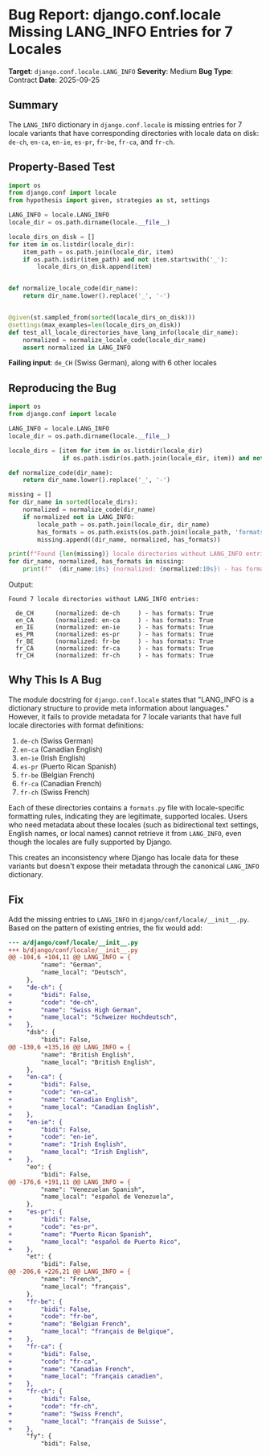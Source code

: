 # Bug Report: django.conf.locale Missing LANG_INFO Entries for 7 Locales

**Target**: `django.conf.locale.LANG_INFO`
**Severity**: Medium
**Bug Type**: Contract
**Date**: 2025-09-25

## Summary

The `LANG_INFO` dictionary in `django.conf.locale` is missing entries for 7 locale variants that have corresponding directories with locale data on disk: `de-ch`, `en-ca`, `en-ie`, `es-pr`, `fr-be`, `fr-ca`, and `fr-ch`.

## Property-Based Test

```python
import os
from django.conf import locale
from hypothesis import given, strategies as st, settings

LANG_INFO = locale.LANG_INFO
locale_dir = os.path.dirname(locale.__file__)

locale_dirs_on_disk = []
for item in os.listdir(locale_dir):
    item_path = os.path.join(locale_dir, item)
    if os.path.isdir(item_path) and not item.startswith('_'):
        locale_dirs_on_disk.append(item)


def normalize_locale_code(dir_name):
    return dir_name.lower().replace('_', '-')


@given(st.sampled_from(sorted(locale_dirs_on_disk)))
@settings(max_examples=len(locale_dirs_on_disk))
def test_all_locale_directories_have_lang_info(locale_dir_name):
    normalized = normalize_locale_code(locale_dir_name)
    assert normalized in LANG_INFO
```

**Failing input**: `de_CH` (Swiss German), along with 6 other locales

## Reproducing the Bug

```python
import os
from django.conf import locale

LANG_INFO = locale.LANG_INFO
locale_dir = os.path.dirname(locale.__file__)

locale_dirs = [item for item in os.listdir(locale_dir)
               if os.path.isdir(os.path.join(locale_dir, item)) and not item.startswith('_')]

def normalize_code(dir_name):
    return dir_name.lower().replace('_', '-')

missing = []
for dir_name in sorted(locale_dirs):
    normalized = normalize_code(dir_name)
    if normalized not in LANG_INFO:
        locale_path = os.path.join(locale_dir, dir_name)
        has_formats = os.path.exists(os.path.join(locale_path, 'formats.py'))
        missing.append((dir_name, normalized, has_formats))

print(f"Found {len(missing)} locale directories without LANG_INFO entries:\n")
for dir_name, normalized, has_formats in missing:
    print(f"  {dir_name:10s} (normalized: {normalized:10s}) - has formats: {has_formats}")
```

Output:
```
Found 7 locale directories without LANG_INFO entries:

  de_CH      (normalized: de-ch     ) - has formats: True
  en_CA      (normalized: en-ca     ) - has formats: True
  en_IE      (normalized: en-ie     ) - has formats: True
  es_PR      (normalized: es-pr     ) - has formats: True
  fr_BE      (normalized: fr-be     ) - has formats: True
  fr_CA      (normalized: fr-ca     ) - has formats: True
  fr_CH      (normalized: fr-ch     ) - has formats: True
```

## Why This Is A Bug

The module docstring for `django.conf.locale` states that "LANG_INFO is a dictionary structure to provide meta information about languages." However, it fails to provide metadata for 7 locale variants that have full locale directories with format definitions:

1. `de-ch` (Swiss German)
2. `en-ca` (Canadian English)
3. `en-ie` (Irish English)
4. `es-pr` (Puerto Rican Spanish)
5. `fr-be` (Belgian French)
6. `fr-ca` (Canadian French)
7. `fr-ch` (Swiss French)

Each of these directories contains a `formats.py` file with locale-specific formatting rules, indicating they are legitimate, supported locales. Users who need metadata about these locales (such as bidirectional text settings, English names, or local names) cannot retrieve it from `LANG_INFO`, even though the locales are fully supported by Django.

This creates an inconsistency where Django has locale data for these variants but doesn't expose their metadata through the canonical `LANG_INFO` dictionary.

## Fix

Add the missing entries to `LANG_INFO` in `django/conf/locale/__init__.py`. Based on the pattern of existing entries, the fix would add:

```diff
--- a/django/conf/locale/__init__.py
+++ b/django/conf/locale/__init__.py
@@ -104,6 +104,11 @@ LANG_INFO = {
         "name": "German",
         "name_local": "Deutsch",
     },
+    "de-ch": {
+        "bidi": False,
+        "code": "de-ch",
+        "name": "Swiss High German",
+        "name_local": "Schweizer Hochdeutsch",
+    },
     "dsb": {
         "bidi": False,
@@ -130,6 +135,16 @@ LANG_INFO = {
         "name": "British English",
         "name_local": "British English",
     },
+    "en-ca": {
+        "bidi": False,
+        "code": "en-ca",
+        "name": "Canadian English",
+        "name_local": "Canadian English",
+    },
+    "en-ie": {
+        "bidi": False,
+        "code": "en-ie",
+        "name": "Irish English",
+        "name_local": "Irish English",
+    },
     "eo": {
         "bidi": False,
@@ -176,6 +191,11 @@ LANG_INFO = {
         "name": "Venezuelan Spanish",
         "name_local": "español de Venezuela",
     },
+    "es-pr": {
+        "bidi": False,
+        "code": "es-pr",
+        "name": "Puerto Rican Spanish",
+        "name_local": "español de Puerto Rico",
+    },
     "et": {
         "bidi": False,
@@ -206,6 +226,21 @@ LANG_INFO = {
         "name": "French",
         "name_local": "français",
     },
+    "fr-be": {
+        "bidi": False,
+        "code": "fr-be",
+        "name": "Belgian French",
+        "name_local": "français de Belgique",
+    },
+    "fr-ca": {
+        "bidi": False,
+        "code": "fr-ca",
+        "name": "Canadian French",
+        "name_local": "français canadien",
+    },
+    "fr-ch": {
+        "bidi": False,
+        "code": "fr-ch",
+        "name": "Swiss French",
+        "name_local": "français de Suisse",
+    },
     "fy": {
         "bidi": False,
```